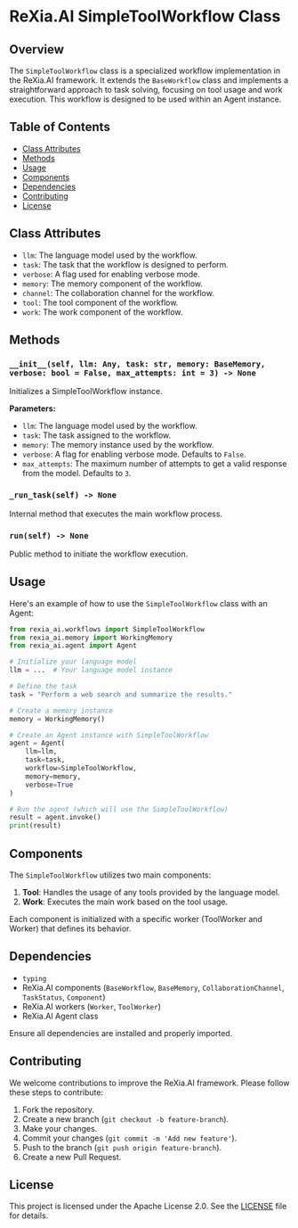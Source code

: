 # ReXia.AI SimpleToolWorkflow Class

## Overview

The `SimpleToolWorkflow` class is a specialized workflow implementation in the ReXia.AI framework. It extends the `BaseWorkflow` class and implements a straightforward approach to task solving, focusing on tool usage and work execution. This workflow is designed to be used within an Agent instance.

## Table of Contents

- [Class Attributes](#class-attributes)
- [Methods](#methods)
- [Usage](#usage)
- [Components](#components)
- [Dependencies](#dependencies)
- [Contributing](#contributing)
- [License](#license)

## Class Attributes

- `llm`: The language model used by the workflow.
- `task`: The task that the workflow is designed to perform.
- `verbose`: A flag used for enabling verbose mode.
- `memory`: The memory component of the workflow.
- `channel`: The collaboration channel for the workflow.
- `tool`: The tool component of the workflow.
- `work`: The work component of the workflow.

## Methods

### `__init__(self, llm: Any, task: str, memory: BaseMemory, verbose: bool = False, max_attempts: int = 3) -> None`

Initializes a SimpleToolWorkflow instance.

**Parameters:**

- `llm`: The language model used by the workflow.
- `task`: The task assigned to the workflow.
- `memory`: The memory instance used by the workflow.
- `verbose`: A flag for enabling verbose mode. Defaults to `False`.
- `max_attempts`: The maximum number of attempts to get a valid response from the model. Defaults to `3`.

### `_run_task(self) -> None`

Internal method that executes the main workflow process.

### `run(self) -> None`

Public method to initiate the workflow execution.

## Usage

Here's an example of how to use the `SimpleToolWorkflow` class with an Agent:

```python
from rexia_ai.workflows import SimpleToolWorkflow
from rexia_ai.memory import WorkingMemory
from rexia_ai.agent import Agent

# Initialize your language model
llm = ...  # Your language model instance

# Define the task
task = "Perform a web search and summarize the results."

# Create a memory instance
memory = WorkingMemory()

# Create an Agent instance with SimpleToolWorkflow
agent = Agent(
    llm=llm,
    task=task,
    workflow=SimpleToolWorkflow,
    memory=memory,
    verbose=True
)

# Run the agent (which will use the SimpleToolWorkflow)
result = agent.invoke()
print(result)
```

## Components

The `SimpleToolWorkflow` utilizes two main components:

1. **Tool**: Handles the usage of any tools provided by the language model.
2. **Work**: Executes the main work based on the tool usage.

Each component is initialized with a specific worker (ToolWorker and Worker) that defines its behavior.

## Dependencies

- `typing`
- ReXia.AI components (`BaseWorkflow`, `BaseMemory`, `CollaborationChannel`, `TaskStatus`, `Component`)
- ReXia.AI workers (`Worker`, `ToolWorker`)
- ReXia.AI Agent class

Ensure all dependencies are installed and properly imported.

## Contributing

We welcome contributions to improve the ReXia.AI framework. Please follow these steps to contribute:

1. Fork the repository.
2. Create a new branch (`git checkout -b feature-branch`).
3. Make your changes.
4. Commit your changes (`git commit -m 'Add new feature'`).
5. Push to the branch (`git push origin feature-branch`).
6. Create a new Pull Request.

## License

This project is licensed under the Apache License 2.0. See the [LICENSE](../LICENSE) file for details.

